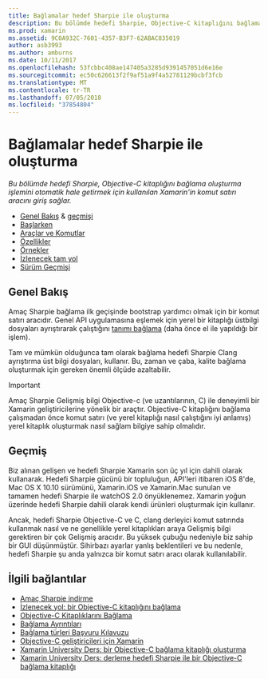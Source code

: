 ```yaml
---
title: Bağlamalar hedef Sharpie ile oluşturma
description: Bu bölümde hedefi Sharpie, Objective-C kitaplığını bağlama oluşturma işlemini otomatik hale getirmek için kullanılan Xamarin'in komut satırı aracını giriş sağlar.
ms.prod: xamarin
ms.assetid: 9C0A932C-7601-4357-B3F7-62ABAC835019
author: asb3993
ms.author: amburns
ms.date: 10/11/2017
ms.openlocfilehash: 53fcbbc408ae147405a3285d9391457051d6e16e
ms.sourcegitcommit: ec50c626613f2f9af51a9f4a52781129bcbf3fcb
ms.translationtype: MT
ms.contentlocale: tr-TR
ms.lasthandoff: 07/05/2018
ms.locfileid: "37854804"
---
```

# <a name="creating-bindings-with-objective-sharpie"></a>Bağlamalar hedef Sharpie ile oluşturma

_Bu bölümde hedefi Sharpie, Objective-C kitaplığını bağlama oluşturma işlemini otomatik hale getirmek için kullanılan Xamarin'in komut satırı aracını giriş sağlar._

- [Genel Bakış](#overview) & [geçmişi](#history)
- [Başlarken](get-started.md)
- [Araçlar ve Komutlar](tools.md)
- [Özellikler](platform/index.md)
- [Örnekler](examples/index.md)
- [İzlenecek tam yol](~/ios/platform/binding-objective-c/walkthrough.md)
- [Sürüm Geçmişi](releases.md)

## <a name="overview"></a>Genel Bakış

Amaç Sharpie bağlama ilk geçişinde bootstrap yardımcı olmak için bir komut satırı aracıdır.
Genel API uygulamasına eşlemek için yerel bir kitaplığı üstbilgi dosyaları ayrıştırarak çalıştığını [tanımı bağlama](~/cross-platform/macios/binding/objective-c-libraries.md#The_API_definition_file) (daha önce el ile yapıldığı bir işlem).

Tam ve mümkün olduğunca tam olarak bağlama hedefi Sharpie Clang ayrıştırma üst bilgi dosyaları, kullanır. Bu, zaman ve çaba, kalite bağlama oluşturmak için gereken önemli ölçüde azaltabilir.

> [!IMPORTANT]
> Amaç Sharpie Gelişmiş bilgi Objective-c (ve uzantılarının, C) ile deneyimli bir Xamarin geliştiricilerine yönelik bir araçtır. Objective-C kitaplığını bağlama çalışmadan önce komut satırı (ve yerel kitaplığı nasıl çalıştığını iyi anlamış) yerel kitaplık oluşturmak nasıl sağlam bilgiye sahip olmalıdır.

## <a name="history"></a>Geçmiş

Biz alınan gelişen ve hedefi Sharpie Xamarin son üç yıl için dahili olarak kullanarak. Hedefi Sharpie gücünü bir topluluğun, API'leri itibaren iOS 8'de, Mac OS X 10.10 sürümünü, Xamarin.iOS ve Xamarin.Mac sunulan ve tamamen hedefi Sharpie ile watchOS 2.0 önyüklenemez. Xamarin yoğun üzerinde hedefi Sharpie dahili olarak kendi ürünleri oluşturmak için kullanır.

Ancak, hedefi Sharpie Objective-C ve C, clang derleyici komut satırında kullanmak nasıl ve ne genellikle yerel kitaplıkları araya Gelişmiş bilgi gerektiren bir çok Gelişmiş aracıdır. Bu yüksek çubuğu nedeniyle biz sahip bir GUI düşünmüştür. Sihirbazı ayarlar yanlış beklentileri ve bu nedenle, hedefi Sharpie şu anda yalnızca bir komut satırı aracı olarak kullanılabilir.

## <a name="related-links"></a>İlgili bağlantılar

- [Amaç Sharpie indirme](https://dl.xamarin.com/objective-sharpie/ObjectiveSharpie.pkg)
- [İzlenecek yol: bir Objective-C kitaplığını bağlama](~/ios/platform/binding-objective-c/walkthrough.md)
- [Objective-C Kitaplıklarını Bağlama](~/cross-platform/macios/binding/objective-c-libraries.md)
- [Bağlama Ayrıntıları](~/cross-platform/macios/binding/overview.md)
- [Bağlama türleri Başvuru Kılavuzu](~/cross-platform/macios/binding/binding-types-reference.md)
- [Objective-C geliştiricileri için Xamarin](~/ios/get-started/objective-c-developers/index.md)
- [Xamarin University Ders: bir Objective-C bağlama kitaplığı oluşturma](https://university.xamarin.com/classes/track/all#building-an-objective-c-bindings-library)
- [Xamarin University Ders: derleme hedefi Sharpie ile bir Objective-C bağlama kitaplığı](https://university.xamarin.com/classes/track/all#build-an-objective-c-bindings-library-with-objective-sharpie)
